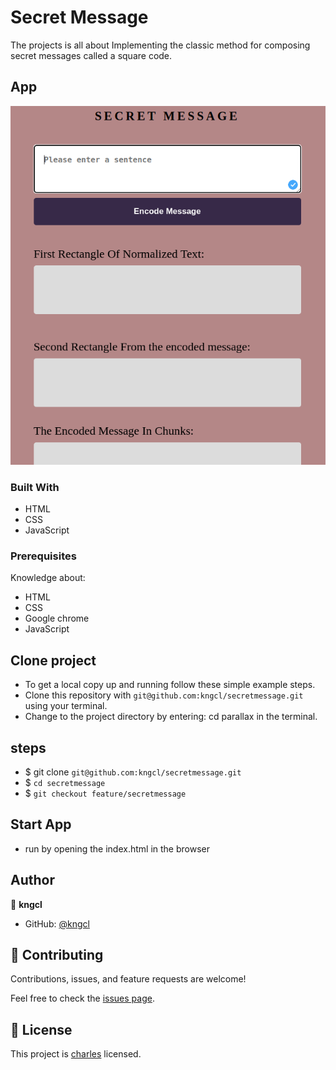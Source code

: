 # Secret Message

The projects is all about Implementing the classic method for composing secret messages called a square code.

## App

![Home](assets/images/Screenshot%20from%202022-12-20%2009-05-05.png)

### Built With

- HTML
- CSS
- JavaScript

### Prerequisites

Knowledge about:

- HTML
- CSS
- Google chrome
- JavaScript
  
## Clone project

- To get a local copy up and running follow these simple example steps.
- Clone this repository with `git@github.com:kngcl/secretmessage.git` using your terminal.
- Change to the project directory by entering: cd parallax in the terminal.

## steps

- $ git clone `git@github.com:kngcl/secretmessage.git`
- $ `cd secretmessage`
- $ `git checkout feature/secretmessage`

## Start App

- run by opening the index.html in the browser

## Author

👤 **kngcl**

- GitHub: [@kngcl](https://github.com/kngcl/secretmessage)

## 🤝 Contributing

Contributions, issues, and feature requests are welcome!

Feel free to check the [issues page](https://github.com/kngcl/secretmessage/issues).

## 📝 License

This project is [charles](./LICENSE) licensed.
